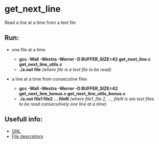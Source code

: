 # get_next_line
Read a line at a time from a text file

Run:
----
- one file at a time
  - **gcc -Wall -Wextra -Werror -D BUFFER_SIZE=42 get_next_line.c get_next_line_utils.c**
  - **./a.out file**    *(where file is a text file to be read)*

- a line at a time from consecutive files
  - **gcc -Wall -Wextra -Werror -D BUFFER_SIZE=42 get_next_line_bonus.c get_next_line_utils_bonus.c**
  - **./a.out file1 file2 ... fileN**    *(where file1, file 2, ..., fileN is are text files to be read consecutively one line at a time)*

Usefull info:
---
- [GNL](https://harm-smits.github.io/42docs/projects/get_next_line)
- [File descriptors](https://www.geeksforgeeks.org/input-output-system-calls-c-create-open-close-read-write/)

